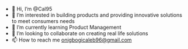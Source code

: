 - 👋 Hi, I’m @Cal95
- 👀 I’m interested in building products and providing innovative solutions to meet consumers needs
- 🌱 I’m currently learning Product Management
- 💞️ I’m looking to collaborate on creating real life solutions
- 📫 How to reach me onigbogicaleb96@gmail.com

<!---
Cal95/Cal95 is a ✨ special ✨ repository because its `README.md` (this file) appears on your GitHub profile.
You can click the Preview link to take a look at your changes.
--->
